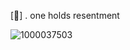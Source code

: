 <p align"center">
  [👾] . one holds resentment

![1000037503](https://github.com/user-attachments/assets/ffa697a0-51a9-488a-906d-d72ac90307d4)


